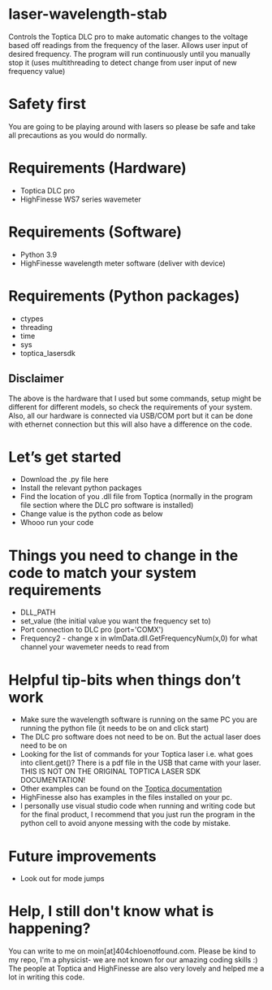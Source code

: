 # laser-wavelength-stab
Controls the Toptica DLC pro to make automatic changes to the voltage based off readings from the frequency of the laser. Allows user input of desired frequency. The program will run continuously until you manually stop it (uses multithreading to detect change from user input of new frequency value)

# Safety first
You are going to be playing around with lasers so please be safe and take all precautions as you would do normally.

# Requirements (Hardware)
* Toptica DLC pro
* HighFinesse WS7 series wavemeter

# Requirements (Software)
* Python 3.9
* HighFinesse wavelength meter software (deliver with device)

# Requirements (Python packages)
* ctypes
* threading
* time
* sys
* toptica_lasersdk

## Disclaimer
The above is the hardware that I used but some commands, setup might be different for different models, so check the requirements of your system. Also, all our hardware is connected via USB/COM port but it can be done with ethernet connection but this will also have a difference on the code.

# Let’s get started

- Download the .py file here
- Install the relevant python packages
- Find the location of you .dll file from Toptica (normally in the program file section where the DLC pro software is installed)
- Change value is the python code as below
- Whooo run your code

# Things you need to change in the code to match your system requirements
* DLL_PATH
* set_value (the initial value you want the frequency set to) 
* Port connection to DLC pro (port='COMX')
* Frequency2 - change x in wlmData.dll.GetFrequencyNum(x,0) for what channel your wavemeter needs to read from

# Helpful tip-bits when things don’t work
* Make sure the wavelength software is running on the same PC you are running the python file (it needs to be on and click start)
* The DLC pro software does not need to be on. But the actual laser does need to be on
* Looking for the list of commands for your Toptica laser i.e. what goes into client.get()? There is a pdf file in the USB that came with your laser. THIS IS NOT ON THE ORIGINAL TOPTICA LASER SDK DOCUMENTATION!
* Other examples can be found on the [Toptica documentation](https://toptica.github.io/python-lasersdk/index.html#toptica-python-laser-sdk-documentation)
* HighFinesse also has examples in the files installed on your pc.
* I personally use visual studio code when running and writing code but for the final product, I recommend that you just run the program in the python cell to avoid anyone messing with the code by mistake.

# Future improvements
* Look out for mode jumps


# Help, I still don't know what is happening?
You can write to me on moin[at]404chloenotfound.com. Please be kind to my repo, I'm a physicist- we are not known for our amazing coding skills :) The people at Toptica and HighFinesse are also very lovely and helped me a lot in writing this code.

